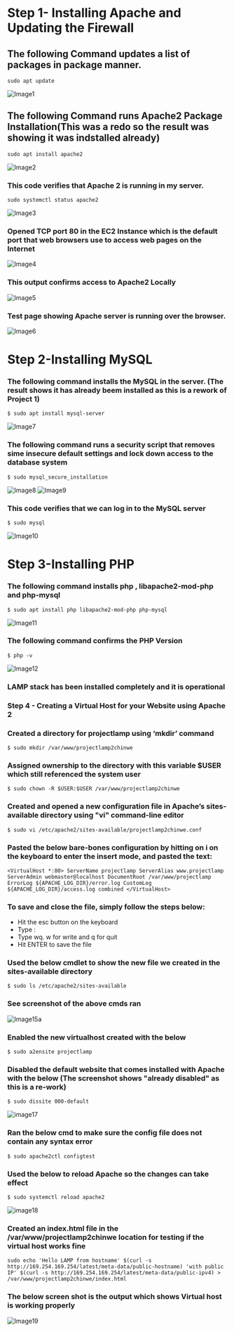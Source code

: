 # Step 1- Installing Apache and Updating the Firewall
## The following Command updates a list of packages in package manner.

`sudo apt update`

![Image1](./Images/Image1.PNG)

## The following Command runs Apache2 Package Installation(This was a redo so the result was showing it was indstalled already)

`sudo apt install apache2`

![Image2](./Images/Image2.PNG)

### This code verifies that Apache 2 is running in my server.

`sudo systemctl status apache2`

![Image3](./Images/Image3.PNG)

### Opened TCP port 80 in the EC2 Instance which is the default port that web browsers use to access web pages on the Internet

![Image4](./Images/Image4.PNG)


### This output confirms access to Apache2 Locally

![Image5](./Images/Image5.PNG)

### Test page showing Apache server is running over the browser.

![Image6](./Images/Image6.PNG)

# Step 2-Installing MySQL
### The following command installs the MySQL in the server. (The result shows it has already beem installed as this is a rework of Project 1)

`$ sudo apt install mysql-server`

![Image7](./Images/Image7.PNG)

### The following command runs a security script that removes sime insecure default settings and lock down access to the database system

`$ sudo mysql_secure_installation`

![Image8](./Images/Image8.PNG)
![Image9](./Images/Image9.PNG)

### This code verifies that we can log in to the MySQL server

`$ sudo mysql`

![Image10](./Images/image10.PNG)

# Step 3-Installing PHP

### The following command installs php , libapache2-mod-php and php-mysql

`$ sudo apt install php libapache2-mod-php php-mysql`

![Image11](./Images/image11.PNG)

### The following command confirms the PHP Version

`$ php -v`

![Image12](./Images/Image12.PNG)

### LAMP stack has been installed completely and it is operational

### Step 4 - Creating a Virtual Host for your Website using Apache 2

### Created a directory for projectlamp using ‘mkdir’ command

`$ sudo mkdir /var/www/projectlamp2chinwe`

### Assigned ownership to the directory with this variable $USER which still referenced the system user

`$ sudo chown -R $USER:$USER /var/www/projectlamp2chinwe`

### Created and opened a new configuration file in Apache’s sites-available directory using "vi" command-line editor

`$ sudo vi /etc/apache2/sites-available/projectlamp2chinwe.conf`

### Pasted the below bare-bones configuration by hitting on i on the keyboard to enter the insert mode, and pasted the text:

`<VirtualHost *:80>
    ServerName projectlamp
    ServerAlias www.projectlamp 
    ServerAdmin webmaster@localhost
    DocumentRoot /var/www/projectlamp
    ErrorLog ${APACHE_LOG_DIR}/error.log
    CustomLog ${APACHE_LOG_DIR}/access.log combined
</VirtualHost>`

### To save and close the file, simply follow the steps below:
- Hit the esc button on the keyboard
- Type :
- Type wq. w for write and q for quit
- Hit ENTER to save the file

### Used the below cmdlet to show the new file we created in the sites-available directory

`$ sudo ls /etc/apache2/sites-available`

### See screenshot of the above cmds ran

![Image15a](./Images/Image15a.PNG)

### Enabled the new virtualhost created with the below

`$ sudo a2ensite projectlamp`

### Disabled the default website that comes installed with Apache with the below (The screenshot shows "already disabled" as this is a re-work)

`$ sudo dissite 000-default`

![image17](./Images/image17.PNG)

### Ran the below cmd to make sure the config file does not contain any syntax error

`$ sudo apache2ctl configtest`

### Used the below to reload Apache so the changes can take effect

`$ sudo systemctl reload apache2`

![image18](./Images/image18.PNG)

### Created an index.html file in the /var/www/projectlamp2chinwe location for testing if the virtual host works fine

`sudo echo 'Hello LAMP from hostname' $(curl -s http://169.254.169.254/latest/meta-data/public-hostname) 'with public IP' $(curl -s http://169.254.169.254/latest/meta-data/public-ipv4) > /var/www/projectlamp2chinwe/index.html`

### The below screen shot is the output which shows Virtual host is working properly

![Image19](./Images/Image19.PNG)

